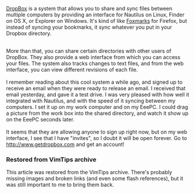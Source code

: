 <!-- :metadata:

title: DropBox goes public
tags: Miscellaneous
publishedAt: 2008-09-12T17:11:35-0700
summary:

DropBox goes public

-->

<a href='http://www.getdropbox.com'>DropBox</a> is a system that allows you to
share and sync files between multiple computers by providing an interface for
Nautilus on Linux, Finder on OS X, or Explorer on Windows.  It's kind of like
<a href='http://www.foxmarks.com'>Foxmarks</a> for Firefox, but instead of
syncing your bookmarks, it sync whatever you put in your Dropbox
directory.<br><br>

More than that, you can share certain directories with other users of DropBox.
They also provide a web interface from which you can access your files.  The
system also tracks changes to text files, and from the web interface, you can
view different revisions of each file.<br><br>
 I remember reading about this
cool system a while ago, and signed up to receive an email when they were ready
to release an email.  I received that email yesterday, and gave it a test
drive.  I was very pleased with how well it integrated with Nautilus, and with
the speed of it syncing between my computers.  I set it up on my work computer
and on my EeePC.  I could drag a picture from the work box into the shared
directory, and watch it show up on the EeePC seconds later. <br><br>
 It seems
that they are allowing anyone to sign up right now, but on my web interface, I
see that I have "invites", so I doubt it will be open forever.  Go to <a
href='http://www.getdropbox.com'>http://www.getdropbox.com</a> and get an
account!

<div class="restored-from-archive">
  <h3>Restored from VimTips archive</h3>
  <p>
  This article was restored from the VimTips archive. There's probably
  missing images and broken links (and even some flash references), but it
  was still important to me to bring them back.
  </p>
</div>
